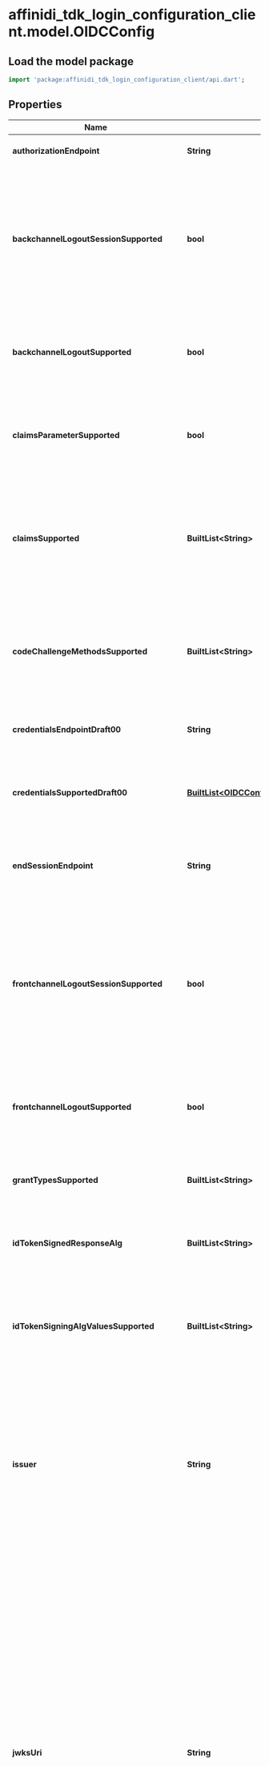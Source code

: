 # affinidi_tdk_login_configuration_client.model.OIDCConfig

## Load the model package

```dart
import 'package:affinidi_tdk_login_configuration_client/api.dart';
```

## Properties

| Name                                       | Type                                                                                                             | Description                                                                                                                                                                                                                                                                                                                                                                                                                                                                                                                                                                                                                                                                                                                                                                                                              | Notes      |
| ------------------------------------------ | ---------------------------------------------------------------------------------------------------------------- | ------------------------------------------------------------------------------------------------------------------------------------------------------------------------------------------------------------------------------------------------------------------------------------------------------------------------------------------------------------------------------------------------------------------------------------------------------------------------------------------------------------------------------------------------------------------------------------------------------------------------------------------------------------------------------------------------------------------------------------------------------------------------------------------------------------------------ | ---------- |
| **authorizationEndpoint**                  | **String**                                                                                                       | OAuth 2.0 Authorization Endpoint URL                                                                                                                                                                                                                                                                                                                                                                                                                                                                                                                                                                                                                                                                                                                                                                                     |
| **backchannelLogoutSessionSupported**      | **bool**                                                                                                         | OpenID Connect Back-Channel Logout Session Required. Boolean value specifying whether the OP can pass a sid (session ID) Claim in the Logout Token to identify the RP session with the OP. If supported, the sid Claim is also included in ID Tokens issued by the OP                                                                                                                                                                                                                                                                                                                                                                                                                                                                                                                                                    | [optional] |
| **backchannelLogoutSupported**             | **bool**                                                                                                         | OpenID Connect Back-Channel Logout Supported. Boolean value specifying whether the OP supports back-channel logout, with true indicating support.                                                                                                                                                                                                                                                                                                                                                                                                                                                                                                                                                                                                                                                                        | [optional] |
| **claimsParameterSupported**               | **bool**                                                                                                         | OpenID Connect Claims Parameter Parameter Supported Boolean value specifying whether the OP supports use of the claims parameter, with true indicating support.                                                                                                                                                                                                                                                                                                                                                                                                                                                                                                                                                                                                                                                          | [optional] |
| **claimsSupported**                        | **BuiltList&lt;String&gt;**                                                                                      | OpenID Connect Supported Claims JSON array containing a list of the Claim Names of the Claims that the OpenID Provider MAY be able to supply values for. Note that for privacy or other reasons, this might not be an exhaustive list.                                                                                                                                                                                                                                                                                                                                                                                                                                                                                                                                                                                   | [optional] |
| **codeChallengeMethodsSupported**          | **BuiltList&lt;String&gt;**                                                                                      | OAuth 2.0 PKCE Supported Code Challenge Methods JSON array containing a list of Proof Key for Code Exchange (PKCE) [RFC7636] code challenge methods supported by this authorization server.                                                                                                                                                                                                                                                                                                                                                                                                                                                                                                                                                                                                                              | [optional] |
| **credentialsEndpointDraft00**             | **String**                                                                                                       | OpenID Connect Verifiable Credentials Endpoint Contains the URL of the Verifiable Credentials Endpoint.                                                                                                                                                                                                                                                                                                                                                                                                                                                                                                                                                                                                                                                                                                                  | [optional] |
| **credentialsSupportedDraft00**            | [**BuiltList&lt;OIDCConfigCredentialsSupportedDraft00Inner&gt;**](OIDCConfigCredentialsSupportedDraft00Inner.md) | OpenID Connect Verifiable Credentials Supported JSON array containing a list of the Verifiable Credentials supported by this authorization server.                                                                                                                                                                                                                                                                                                                                                                                                                                                                                                                                                                                                                                                                       | [optional] |
| **endSessionEndpoint**                     | **String**                                                                                                       | OpenID Connect End-Session Endpoint URL at the OP to which an RP can perform a redirect to request that the End-User be logged out at the OP.                                                                                                                                                                                                                                                                                                                                                                                                                                                                                                                                                                                                                                                                            | [optional] |
| **frontchannelLogoutSessionSupported**     | **bool**                                                                                                         | OpenID Connect Front-Channel Logout Session Required Boolean value specifying whether the OP can pass iss (issuer) and sid (session ID) query parameters to identify the RP session with the OP when the frontchannel_logout_uri is used. If supported, the sid Claim is also included in ID Tokens issued by the OP.                                                                                                                                                                                                                                                                                                                                                                                                                                                                                                    | [optional] |
| **frontchannelLogoutSupported**            | **bool**                                                                                                         | OpenID Connect Front-Channel Logout Supported Boolean value specifying whether the OP supports HTTP-based logout, with true indicating support.                                                                                                                                                                                                                                                                                                                                                                                                                                                                                                                                                                                                                                                                          | [optional] |
| **grantTypesSupported**                    | **BuiltList&lt;String&gt;**                                                                                      | OAuth 2.0 Supported Grant Types JSON array containing a list of the OAuth 2.0 Grant Type values that this OP supports.                                                                                                                                                                                                                                                                                                                                                                                                                                                                                                                                                                                                                                                                                                   | [optional] |
| **idTokenSignedResponseAlg**               | **BuiltList&lt;String&gt;**                                                                                      | OpenID Connect Default ID Token Signing Algorithms Algorithm used to sign OpenID Connect ID Tokens.                                                                                                                                                                                                                                                                                                                                                                                                                                                                                                                                                                                                                                                                                                                      |
| **idTokenSigningAlgValuesSupported**       | **BuiltList&lt;String&gt;**                                                                                      | OpenID Connect Supported ID Token Signing Algorithms JSON array containing a list of the JWS signing algorithms (alg values) supported by the OP for the ID Token to encode the Claims in a JWT.                                                                                                                                                                                                                                                                                                                                                                                                                                                                                                                                                                                                                         |
| **issuer**                                 | **String**                                                                                                       | OpenID Connect Issuer URL An URL using the https scheme with no query or fragment component that the OP asserts as its IssuerURL Identifier. If IssuerURL discovery is supported , this value MUST be identical to the issuer value returned by WebFinger. This also MUST be identical to the iss Claim value in ID Tokens issued from this IssuerURL.                                                                                                                                                                                                                                                                                                                                                                                                                                                                   |
| **jwksUri**                                | **String**                                                                                                       | OpenID Connect Well-Known JSON Web Keys URL URL of the OP's JSON Web Key Set [JWK] document. This contains the signing key(s) the RP uses to validate signatures from the OP. The JWK Set MAY also contain the Server's encryption key(s), which are used by RPs to encrypt requests to the Server. When both signing and encryption keys are made available, a use (Key Use) parameter value is REQUIRED for all keys in the referenced JWK Set to indicate each key's intended usage. Although some algorithms allow the same key to be used for both signatures and encryption, doing so is NOT RECOMMENDED, as it is less secure. The JWK x5c parameter MAY be used to provide X.509 representations of keys provided. When used, the bare key values MUST still be present and MUST match those in the certificate. |
| **registrationEndpoint**                   | **String**                                                                                                       | OpenID Connect Dynamic Client Registration Endpoint URL                                                                                                                                                                                                                                                                                                                                                                                                                                                                                                                                                                                                                                                                                                                                                                  | [optional] |
| **requestObjectSigningAlgValuesSupported** | **BuiltList&lt;String&gt;**                                                                                      | OpenID Connect Supported Request Object Signing Algorithms JSON array containing a list of the JWS signing algorithms (alg values) supported by the OP for Request Objects, which are described in Section 6.1 of OpenID Connect Core 1.0 [OpenID.Core]. These algorithms are used both when the Request Object is passed by value (using the request parameter) and when it is passed by reference (using the request_uri parameter).                                                                                                                                                                                                                                                                                                                                                                                   | [optional] |
| **requestParameterSupported**              | **bool**                                                                                                         | OpenID Connect Request Parameter Supported Boolean value specifying whether the OP supports use of the request parameter, with true indicating support.                                                                                                                                                                                                                                                                                                                                                                                                                                                                                                                                                                                                                                                                  | [optional] |
| **requestUriParameterSupported**           | **bool**                                                                                                         | OpenID Connect Request URI Parameter Supported Boolean value specifying whether the OP supports use of the request_uri parameter, with true indicating support.                                                                                                                                                                                                                                                                                                                                                                                                                                                                                                                                                                                                                                                          | [optional] |
| **requireRequestUriRegistration**          | **bool**                                                                                                         | OpenID Connect Requires Request URI Registration Boolean value specifying whether the OP requires any request_uri values used to be pre-registered using the request_uris registration parameter.                                                                                                                                                                                                                                                                                                                                                                                                                                                                                                                                                                                                                        | [optional] |
| **responseModesSupported**                 | **BuiltList&lt;String&gt;**                                                                                      | OAuth 2.0 Supported Response Modes JSON array containing a list of the OAuth 2.0 response_mode values that this OP supports.                                                                                                                                                                                                                                                                                                                                                                                                                                                                                                                                                                                                                                                                                             | [optional] |
| **responseTypesSupported**                 | **BuiltList&lt;String&gt;**                                                                                      | OAuth 2.0 Supported Response Types JSON array containing a list of the OAuth 2.0 response_type values that this OP supports. Dynamic OpenID Providers MUST support the code, id_token, and the token id_token Response Type values.                                                                                                                                                                                                                                                                                                                                                                                                                                                                                                                                                                                      |
| **revocationEndpoint**                     | **String**                                                                                                       | OAuth 2.0 Token Revocation URL URL of the authorization server's OAuth 2.0 revocation endpoint.                                                                                                                                                                                                                                                                                                                                                                                                                                                                                                                                                                                                                                                                                                                          | [optional] |
| **scopesSupported**                        | **BuiltList&lt;String&gt;**                                                                                      | OAuth 2.0 Supported Scope Values JSON array containing a list of the OAuth 2.0 [RFC6749] scope values that this server supports. The server MUST support the openid scope value. Servers MAY choose not to advertise some supported scope values even when this parameter is used                                                                                                                                                                                                                                                                                                                                                                                                                                                                                                                                        | [optional] |
| **subjectTypesSupported**                  | **BuiltList&lt;String&gt;**                                                                                      | OpenID Connect Supported Subject Types JSON array containing a list of the Subject Identifier types that this OP supports. Valid types include pairwise and public.                                                                                                                                                                                                                                                                                                                                                                                                                                                                                                                                                                                                                                                      |
| **tokenEndpoint**                          | **String**                                                                                                       | OAuth 2.0 Token Endpoint URL                                                                                                                                                                                                                                                                                                                                                                                                                                                                                                                                                                                                                                                                                                                                                                                             |
| **tokenEndpointAuthMethodsSupported**      | **BuiltList&lt;String&gt;**                                                                                      | OAuth 2.0 Supported Client Authentication Methods JSON array containing a list of Client Authentication methods supported by this Token Endpoint. The options are client_secret_post, client_secret_basic, client_secret_jwt, and private_key_jwt, as described in Section 9 of OpenID Connect Core 1.0                                                                                                                                                                                                                                                                                                                                                                                                                                                                                                                  | [optional] |
| **userinfoEndpoint**                       | **String**                                                                                                       | OpenID Connect Userinfo URL URL of the OP's UserInfo Endpoint.                                                                                                                                                                                                                                                                                                                                                                                                                                                                                                                                                                                                                                                                                                                                                           | [optional] |
| **userinfoSignedResponseAlg**              | **BuiltList&lt;String&gt;**                                                                                      | OpenID Connect User Userinfo Signing Algorithm Algorithm used to sign OpenID Connect Userinfo Responses.                                                                                                                                                                                                                                                                                                                                                                                                                                                                                                                                                                                                                                                                                                                 |
| **userinfoSigningAlgValuesSupported**      | **BuiltList&lt;String&gt;**                                                                                      | OpenID Connect Supported Userinfo Signing Algorithm JSON array containing a list of the JWS [JWS] signing algorithms (alg values) [JWA] supported by the UserInfo Endpoint to encode the Claims in a JWT [JWT].                                                                                                                                                                                                                                                                                                                                                                                                                                                                                                                                                                                                          | [optional] |

[[Back to Model list]](../README.md#documentation-for-models) [[Back to API list]](../README.md#documentation-for-api-endpoints) [[Back to README]](../README.md)
